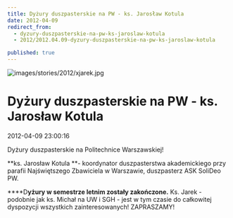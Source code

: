 ```yaml
---
title: Dyżury duszpasterskie na PW - ks. Jarosław Kotula
date: 2012-04-09
redirect_from: 
  - dyzury-duszpasterskie-na-pw-ks-jaroslaw-kotula
  - 2012/2012.04.09-dyzury-duszpasterskie-na-pw-ks-jaroslaw-kotula

published: true
---
```



![images/stories/2012/xjarek.jpg](images/stories/2012/xjarek.jpg)

# Dyżury duszpasterskie na PW - ks. Jarosław Kotula 

<time>2012-04-09 23:00:16</time>



Dyżury duszpasterskie na Politechnice Warszawskiej!

**ks. Jarosław Kotula
**- koordynator duszpasterstwa akademickiego przy parafii Najświętszego Zbawiciela w Warszawie,
duszpasterz ASK SoliDeo PW.

****D**yżury w semestrze letnim zostały zakończone.**
Ks. Jarek - podobnie jak ks. Michał na UW i SGH - jest w tym czasie do całkowitej dyspozycji wszystkich zainteresowanych!
ZAPRASZAMY!


<!--CONTENT FROM OLD SERVER (jos before 2013): 

Dyżury duszpasterskie na Politechnice Warszawskiej!

**ks. Jarosław Kotula
**- koordynator duszpasterstwa akademickiego przy parafii Najświętszego Zbawiciela w Warszawie,
duszpasterz ASK SoliDeo PW.

****D**yżury w semestrze letnim zostały zakończone.**


Ks. Jarek - podobnie jak ks. Michał na UW i SGH - jest w tym czasie do całkowitej dyspozycji wszystkich zainteresowanych!


ZAPRASZAMY!

-->

<!--{{json:{"created_date":"2012-04-09 23:00:16","publish_down":"0000-00-00 00:00:00","id":"1087"}}}-->